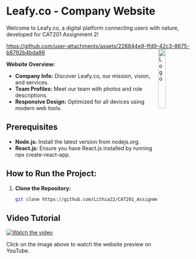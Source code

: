 # Leafy.co - Company Website

Welcome to Leafy.co, a digital platform connecting users with nature, developed for CAT201 Assignment 2!


https://github.com/user-attachments/assets/228844e9-ffd9-42c3-8675-b8792b4bda86
<img alt="Logo" align="right" src="" width="20%" />

**Website Overview:**
- **Company Info:** Discover Leafy.co, our mission, vision, and services.
- **Team Profiles:** Meet our team with photos and role descriptions.
- **Responsive Design:** Optimized for all devices using modern web tools.

## Prerequisites
- **Node.js:** Install the latest version from nodejs.org.
- **React.js:** Ensure you have React.js installed by running npx create-react-app.

## How to Run the Project:
1. **Clone the Repository:**
   ```bash
   git clone https://github.com/Lithia22/CAT201_Assignment_2.git


## Video Tutorial

[![Watch the video](https://github.com/user-attachments/assets/8110dbe9-12a4-4706-b9e5-e6ee61ecdbd9)](https://youtu.be/ykFg49JdEuA?si=QelIdrzMge_R55oi)

Click on the image above to watch the website preview on YouTube.
